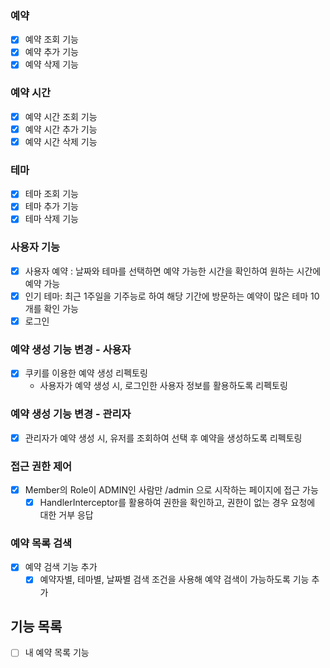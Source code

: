 ### 예약

- [x] 예약 조회 기능
- [x] 예약 추가 기능
- [x] 예약 삭제 기능

### 예약 시간

- [x] 예약 시간 조회 기능
- [x] 예약 시간 추가 기능
- [x] 예약 시간 삭제 기능

### 테마

- [x] 테마 조회 기능
- [x] 테마 추가 기능
- [x] 테마 삭제 기능

### 사용자 기능

- [x] 사용자 예약 : 날짜와 테마를 선택하면 예약 가능한 시간을 확인하여 원하는 시간에 예약 가능
- [x] 인기 테마: 최근 1주일을 기주능로 하여 해당 기간에 방문하는 예약이 많은 테마 10개를 확인 가능
- [X] 로그인

### 예약 생성 기능 변경 - 사용자

- [x] 쿠키를 이용한 예약 생성 리펙토링
    - 사용자가 예약 생성 시, 로그인한 사용자 정보를 활용하도록 리펙토링

### 예약 생성 기능 변경 - 관리자

- [x] 관리자가 예약 생성 시, 유저를 조회하여 선택 후 예약을 생성하도록 리펙토링

### 접근 권한 제어

- [x] Member의 Role이 ADMIN인 사람만 /admin 으로 시작하는 페이지에 접근 가능
    - [x] HandlerInterceptor를 활용하여 권한을 확인하고, 권한이 없는 경우 요청에 대한 거부 응답

### 예약 목록 검색

- [x] 예약 검색 기능 추가
    - [x] 예약자별, 테마별, 날짜별 검색 조건을 사용해 예약 검색이 가능하도록 기능 추가

## 기능 목록
- [ ] 내 예약 목록 기능
